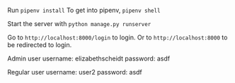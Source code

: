 Run `pipenv install`
To get into pipenv, `pipenv shell`

Start the server with `python manage.py runserver`

Go to `http://localhost:8000/login` to login. Or to `http://localhost:8000` to be redirected to login.

Admin user
username: elizabethscheidt
password: asdf

Regular user
username: user2
password: asdf
